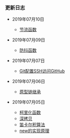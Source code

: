 ### 更新日志

- 2019年07月10日
  - [节流函数](../javascript/function/throttle)

- 2019年07月09日
  - [防抖函数](../javascript/function/debounce)

- 2019年07月07日
  - [Git配置SSH访问GitHub](../javascript/git/SSH-keys)

- 2019年07月06日
  - [原型链继承](../javascript/function/prototype)

 - 2019年07月05日
   - [柯里化函数](../javascript/function/curry)
   - [深拷贝](../javascript/function/deepClone)
   - [笛卡尔积算法](../javascript/algorithm/Cartesian-product)
   - [new的实现原理](../javascript/function/new)